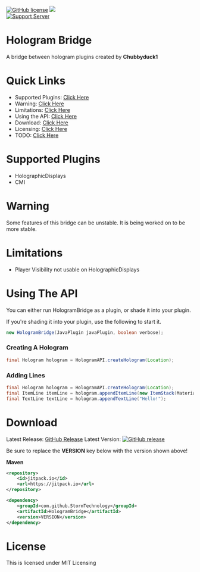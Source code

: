 [![GitHub license](https://img.shields.io/github/license/StormTechnology/HologramBridge.svg)](https://github.com/StormTechnology/HologramBridge/blob/master/LICENSE)
[![](https://jitpack.io/v/StormTechnology/HologramBridge.svg)](https://jitpack.io/#StormTechnology/HologramBridge)<br>
[![Support Server](https://img.shields.io/discord/609145954926460928.svg?label=Discord&logo=Discord&colorB=7289da&style=for-the-badge)](https://discord.gg/y4xc5tNrbQ)

# Hologram Bridge<br>
A bridge between hologram plugins created by **Chubbyduck1**

# Quick Links<br>
* Supported Plugins: [Click Here](#supported-plugins)
* Warning: [Click Here](#warning)
* Limitations: [Click Here](#limitations)
* Using the API: [Click Here](#using-the-api)
* Download: [Click Here](#download)
* Licensing: [Click Here](#license)
* TODO: [Click Here](https://github.com/StormTechnology/HologramBridge/blob/master/TODO.md)

# Supported Plugins<br>
* HolographicDisplays
* CMI

# Warning<br>
Some features of this bridge can be unstable. It is being worked on to be more stable.

# Limitations<br>
* Player Visibility not usable on HolographicDisplays

# Using The API<br>
You can either run HologramBridge as a plugin, or shade it into your plugin.

If you're shading it into your plugin, use the following to start it.
```java
new HologramBridge(JavaPlugin javaPlugin, boolean verbose);
```

### Creating A Hologram<br>
```java
final Hologram hologram = HologramAPI.createHologram(Location);
```

### Adding Lines<br>
```java
final Hologram hologram = HologramAPI.createHologram(Location);
final ItemLine itemLine = hologram.appendItemLine(new ItemStack(Material.DIAMOND, 1));
final TextLine textLine = hologram.appendTextLine("Hello!");
```

# Download</br>
Latest Release: [GitHub Release](https://github.com/DV8FromTheWorld/JDA/releases/latest)
Latest Version:
[![GitHub release](https://img.shields.io/github/release/StormTechnology/HologramBridge.svg)](https://GitHub.com/StormTechnology/HologramBridge/releases/)


Be sure to replace the **VERSION** key below with the version shown above!

**Maven**
```xml
<repository>
    <id>jitpack.io</id>
    <url>https://jitpack.io</url>
</repository>
```
```xml
<dependency>
    <groupId>com.github.StormTechnology</groupId>
    <artifactId>HologramBridge</artifactId>
    <version>VERSION</version>
</dependency>
```

# License<br>
This is licensed under MIT Licensing